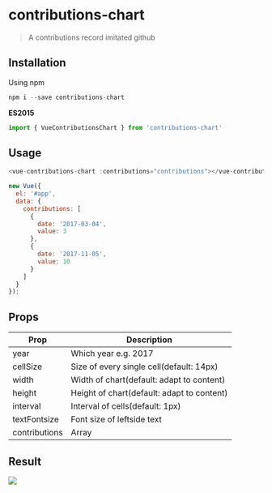 # contributions-chart

> A contributions record imitated github

## Installation

Using npm
```javascript
npm i --save contributions-chart
```
**ES2015**

```javascript
import { VueContributionsChart } from 'contributions-chart'
```

## Usage

```javascript
<vue-contributions-chart :contributions="contributions"></vue-contributions-chart>
```

```javascript
new Vue({
  el: '#app',
  data: {
    contributions: [
      {
        date: '2017-03-04',
        value: 3
      },
      {
        date: '2017-11-05',
        value: 10
      }
    ]
  }
});
```

## Props
|Prop|Description|
|----|-----------|
|year|Which year  e.g. 2017|
|cellSize| Size of every single cell(default: 14px)|
|width| Width of chart(default: adapt to content)|
|height| Height of chart(default: adapt to content)|
|interval| Interval of cells(default: 1px)|
|textFontsize| Font size of leftside text|
|contributions| Array |

## Result
![](http://7xva4j.com1.z0.glb.clouddn.com/contributions-chart.png)